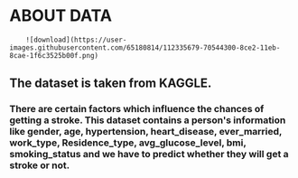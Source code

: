 # ABOUT DATA
        ![download](https://user-images.githubusercontent.com/65180814/112335679-70544300-8ce2-11eb-8cae-1f6c3525b00f.png)

## The dataset is taken from KAGGLE.

### There are certain factors which influence the chances of getting a stroke. This dataset contains a person's information like gender, age, hypertension, heart_disease, ever_married, work_type, Residence_type, avg_glucose_level, bmi, smoking_status and we have to predict whether they will get a stroke or not.
